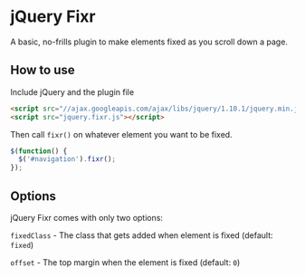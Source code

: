 jQuery Fixr
===========

A basic, no-frills plugin to make elements fixed as you scroll down a page.

## How to use
Include jQuery and the plugin file
```html
<script src="//ajax.googleapis.com/ajax/libs/jquery/1.10.1/jquery.min.js"></script>
<script src="jquery.fixr.js"></script>
```

Then call `fixr()` on whatever element you want to be fixed.
```javascript
$(function() {
  $('#navigation').fixr();
});
```

## Options
jQuery Fixr comes with only two options:

`fixedClass` - The class that gets added when element is fixed (default: `fixed`)

`offset` - The top margin when the element is fixed (default: `0`)
